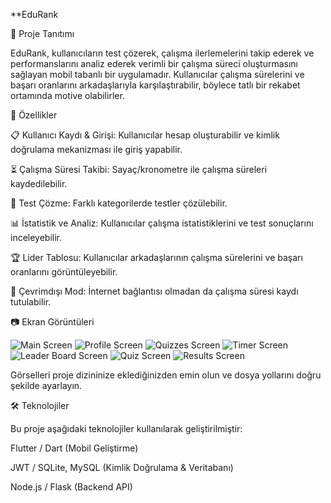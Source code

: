 **EduRank

📌 Proje Tanıtımı

EduRank, kullanıcıların test çözerek, çalışma ilerlemelerini takip ederek ve performanslarını analiz ederek verimli bir çalışma süreci oluşturmasını sağlayan mobil tabanlı bir uygulamadır. Kullanıcılar çalışma sürelerini ve başarı oranlarını arkadaşlarıyla karşılaştırabilir, böylece tatlı bir rekabet ortamında motive olabilirler.

🚀 Özellikler

📋 Kullanıcı Kaydı & Girişi: Kullanıcılar hesap oluşturabilir ve kimlik doğrulama mekanizması ile giriş yapabilir.

⏳ Çalışma Süresi Takibi: Sayaç/kronometre ile çalışma süreleri kaydedilebilir.

📝 Test Çözme: Farklı kategorilerde testler çözülebilir.

📊 İstatistik ve Analiz: Kullanıcılar çalışma istatistiklerini ve test sonuçlarını inceleyebilir.

🏆 Lider Tablosu: Kullanıcılar arkadaşlarının çalışma sürelerini ve başarı oranlarını görüntüleyebilir.

📶 Çevrimdışı Mod: İnternet bağlantısı olmadan da çalışma süresi kaydı tutulabilir.

📷 Ekran Görüntüleri


![Main Screen](images/Screenshot_20250326_152618.jpg)
![Profile Screen](images/Screenshot_20250326_152649.jpg)
![Quizzes Screen](images/Screenshot_20250326_152618.jpg)
![Timer Screen](images/Screenshot_20250326_152633.jpg)
![Leader Board Screen](/images/Screenshot_20250326_152639.jpg)
![Quiz Screen](images/Screenshot_20250326_152722.jpg)
![Results Screen](images/Screenshot_20250326_152737.jpg)

Görselleri proje dizininize eklediğinizden emin olun ve dosya yollarını doğru şekilde ayarlayın.

🛠 Teknolojiler

Bu proje aşağıdaki teknolojiler kullanılarak geliştirilmiştir:

Flutter / Dart (Mobil Geliştirme)

JWT / SQLite, MySQL (Kimlik Doğrulama & Veritabanı)

Node.js / Flask (Backend API)
